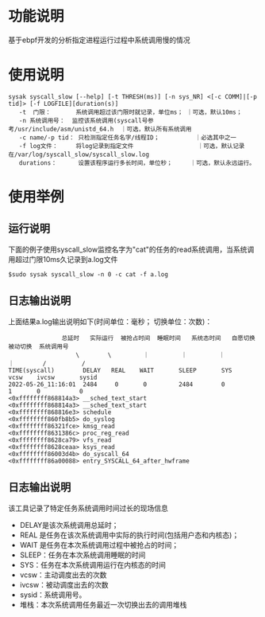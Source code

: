 # 功能说明
基于ebpf开发的分析指定进程运行过程中系统调用慢的情况

# 使用说明
```
sysak syscall_slow [--help] [-t THRESH(ms)] [-n sys_NR] <[-c COMM]|[-p tid]> [-f LOGFILE][duration(s)]
   -t  门限：       系统调用超过该门限时就记录，单位ms； ｜可选，默认10ms；
   -n 系统调用号：  监控该系统调用(syscall号参考/usr/include/asm/unistd_64.h  ｜可选，默认所有系统调用
   -c name/-p tid： 只检测指定任务名字/线程ID；          ｜必选其中之一
   -f log文件：     将log记录到指定文件                  ｜可选，默认记录在/var/log/syscall_slow/syscall_slow.log
   durations：      设置该程序运行多长时间，单位秒；     ｜可选，默认永远运行。
```

# 使用举例
## 运行说明
下面的例子使用syscall_slow监控名字为"cat"的任务的read系统调用，当系统调用超过门限10ms久记录到a.log文件
```
$sudo sysak syscall_slow -n 0 -c cat -f a.log 
```

## 日志输出说明
上面结果a.log输出说明如下(时间单位：毫秒；  切换单位：次数)：
``` 
               总延时   实际运行  被抢占时间  睡眠时间   系统态时间   自愿切换  被动切换  系统调用号  
                   \        \         ｜         ｜         ｜          ｜        /          /
TIME(syscall)        DELAY   REAL    WAIT       SLEEP       SYS        vcsw    ivcsw       sysid 
2022-05-26_11:16:01  2484     0       0         2484        0          1       0           0          
<0xffffffff868814a3> __sched_text_start
<0xffffffff868814a3> __sched_text_start
<0xffffffff868816e3> schedule
<0xffffffff860fb8b5> do_syslog
<0xffffffff86321fce> kmsg_read
<0xffffffff8631386c> proc_reg_read
<0xffffffff8628ca79> vfs_read
<0xffffffff8628ceaa> ksys_read
<0xffffffff86003d4b> do_syscall_64
<0xffffffff86a00088> entry_SYSCALL_64_after_hwframe
```

## 日志输出说明
该工具记录了特定任务系统调用时间过长的现场信息
-    DELAY是该次系统调用总延时；
-    REAL  是任务在该次系统调用中实际的执行时间(包括用户态和内核态)；
-    WAIT 是任务在本次系统调用过程中被抢占的时间；
-    SLEEP：任务在本次系统调用睡眠的时间
-    SYS：任务在本次系统调用运行在内核态的时间
-    vcsw：主动调度出去的次数
-    ivcsw：被动调度出去的次数
-    sysid：系统调用号。
-    堆栈：本次系统调用任务最近一次切换出去的调用堆栈

